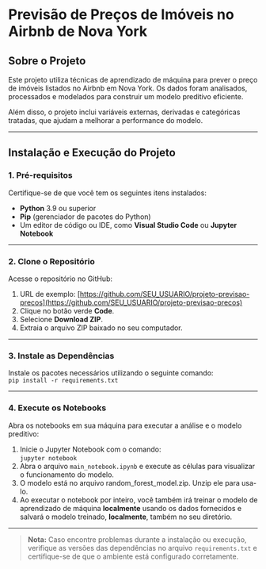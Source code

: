 # Previsão de Preços de Imóveis no Airbnb de Nova York

## Sobre o Projeto
Este projeto utiliza técnicas de aprendizado de máquina para prever o preço de imóveis listados no Airbnb em Nova York. Os dados foram analisados, processados e modelados para construir um modelo preditivo eficiente.

Além disso, o projeto inclui variáveis externas, derivadas e categóricas tratadas, que ajudam a melhorar a performance do modelo.

---

## Instalação e Execução do Projeto

### 1. Pré-requisitos
Certifique-se de que você tem os seguintes itens instalados:

- **Python** 3.9 ou superior  
- **Pip** (gerenciador de pacotes do Python)  
- Um editor de código ou IDE, como **Visual Studio Code** ou **Jupyter Notebook**

---

### 2. Clone o Repositório
Acesse o repositório no GitHub:

1. URL de exemplo: [https://github.com/SEU_USUARIO/projeto-previsao-precos](https://github.com/SEU_USUARIO/projeto-previsao-precos)  
2. Clique no botão verde **Code**.  
3. Selecione **Download ZIP**.  
4. Extraia o arquivo ZIP baixado no seu computador.

---

### 3. Instale as Dependências
Instale os pacotes necessários utilizando o seguinte comando:  
`pip install -r requirements.txt`

---

### 4. Execute os Notebooks
Abra os notebooks em sua máquina para executar a análise e o modelo preditivo:

1. Inicie o Jupyter Notebook com o comando:  
   `jupyter notebook`  
2. Abra o arquivo `main_notebook.ipynb` e execute as células para visualizar o funcionamento do modelo.
3. O modelo está no arquivo random_forest_model.zip. Unzip ele para usa-lo.
4. Ao executar o notebook por inteiro, você também irá treinar o modelo de aprendizado de máquina **localmente** usando os dados fornecidos e
salvará o modelo treinado, **localmente**, também no seu diretório.

---

> **Nota:** Caso encontre problemas durante a instalação ou execução, verifique as versões das dependências no arquivo `requirements.txt` e certifique-se de que o ambiente está configurado corretamente.
